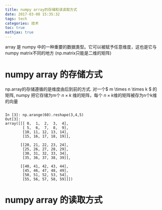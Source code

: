 ```yaml
---
title: numpy array的存储和读读取方式
date: 2017-03-08 15:35:32
tags: tech
categories: 技术
toc: true
mathjax: true
---
```


array 是 numpy 中的一种重要的数据类型。它可以被赋予任意维度，这也是它与numpy matrix不同的地方
(np.matrix只能是二维的矩阵)
# numpy array 的存储方式
np.array的存储遵循的是维度由后到前的方式.
对一个$ m \times n \times k $ 的矩阵, numpy 把它存储为m个 $n\times k$ 维的矩阵，每个 $n\times k$维的矩阵被存为n个k维的向量
```

In [3]: np.arange(60).reshape(3,4,5)
Out[3]:
array([[[ 0,  1,  2,  3,  4],
        [ 5,  6,  7,  8,  9],
        [10, 11, 12, 13, 14],
        [15, 16, 17, 18, 19]],

       [[20, 21, 22, 23, 24],
        [25, 26, 27, 28, 29],
        [30, 31, 32, 33, 34],
        [35, 36, 37, 38, 39]],

       [[40, 41, 42, 43, 44],
        [45, 46, 47, 48, 49],
        [50, 51, 52, 53, 54],
        [55, 56, 57, 58, 59]]])
```
# numpy array 的读取方式
